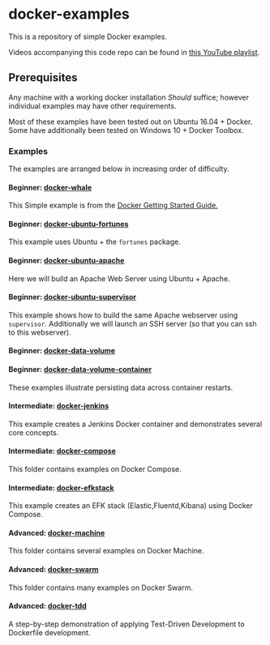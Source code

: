 # docker-examples
This is a repository of simple Docker examples.

Videos accompanying this code repo can be found in [this YouTube playlist](https://www.youtube.com/playlist?list=PL5f2nDQavqSKSqrptqolPZTxa9LGsRzG9).

## Prerequisites

Any machine with a working docker installation *Should* suffice; however individual examples may have other requirements.

Most of these examples have been tested out on Ubuntu 16.04 + Docker.
Some have additionally been tested on Windows 10 + Docker Toolbox.

### Examples
The examples are arranged below in increasing order of difficulty.

#### Beginner: [docker-whale](https://github.com/savishy/docker-examples/tree/master/docker-whale)
This Simple example is from the [Docker Getting Started Guide.](https://docs.docker.com/engine/getstarted/step_three/)

#### Beginner: [docker-ubuntu-fortunes](https://github.com/savishy/docker-examples/tree/master/docker-ubuntu-fortunes)
This example uses Ubuntu + the `fortunes` package.

#### Beginner: [docker-ubuntu-apache](https://github.com/savishy/docker-examples/tree/master/docker-ubuntu-apache)
Here we will build an Apache Web Server using Ubuntu + Apache.

#### Beginner: [docker-ubuntu-supervisor](https://github.com/savishy/docker-examples/tree/master/docker-ubuntu-supervisor)
This example shows how to build the same Apache webserver using `supervisor`. Additionally we will launch an SSH server (so that you can ssh to this webserver).

#### Beginner: [docker-data-volume](https://github.com/savishy/docker-examples/tree/master/docker-data-volume)
#### Beginner: [docker-data-volume-container](https://github.com/savishy/docker-examples/tree/master/docker-data-volume-container)

These examples illustrate persisting data across container restarts.

#### Intermediate: [docker-jenkins](https://github.com/savishy/docker-examples/tree/master/docker-jenkins)

This example creates a Jenkins Docker container and demonstrates several core concepts.

#### Intermediate: [docker-compose](https://github.com/savishy/docker-examples/tree/master/docker-compose)
This folder contains examples on Docker Compose.

#### Intermediate: [docker-efkstack](https://github.com/savishy/docker-examples/tree/master/docker-efkstack)
This example creates an EFK stack (Elastic,Fluentd,Kibana) using Docker Compose.

#### Advanced: [docker-machine](https://github.com/savishy/docker-examples/tree/master/docker-machine)
This folder contains several examples on Docker Machine.

#### Advanced: [docker-swarm](https://github.com/savishy/docker-examples/tree/master/docker-swarm)
This folder contains many examples on Docker Swarm.

#### Advanced: [docker-tdd](./docker-tdd)

A step-by-step demonstration of applying Test-Driven Development to Dockerfile development.